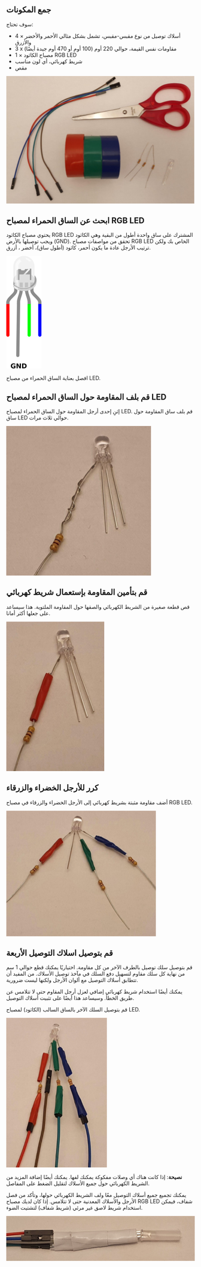 ## جمع المكونات

سوف تحتاج:
+ 4 × أسلاك توصيل من نوع مقبس-مقبس، تشمل بشكل مثالي الأحمر والأخضر والأزرق
+ 3 x مقاومات نفس القيمة، حوالي 220 أوم (100 أوم أو 470 أوم جيدة أيضًا)
+ 1 × مصباح الكاثود RGB LED
+ شريط كهربائي، أي لون مناسب
+ مقص

![صورة توضح اربعة من أسلاك التوصيل، شريط كهربائي، مصباح RGB LED، 3 مقاومات ومقص.](images/you-will-need.png)

## ابحث عن الساق الحمراء لمصباح RGB LED

يحتوي مصباح الكاثود RGB LED المشترك على ساق واحدة أطول من البقية وهي الكاثود ويجب توصيلها بالأرض (GND). تحقق من مواصفات مصباح RGB LED الخاص بك ولكن ترتيب الأرجل عادة ما يكون أحمر، كاثود (أطول ساق)، أخضر ، أزرق.

![مصباح RGB LED بأربعة أرجل، والرجل الثانية أطول.](images/rgb-led-legs.png)

افصل بعناية الساق الحمراء من مصباح LED.

## قم بلف المقاومة حول الساق الحمراء لمصباح LED

إثنِ إحدى أرجل المقاومة حول الساق الحمراء لمصباح LED. قم بلف ساق المقاومة حول ساق LED حوالي ثلاث مرات.

![يتم لف ساق المقاومة حول الساق الحمراء لمصباح LED.](images/twist-leg.png)

## قم بتأمين المقاومة بإستعمال شريط كهربائي

قص قطعة صغيرة من الشريط الكهربائي والصقها حول المقاومة الملتوية. هذا سيساعد على جعلها أكثر أمانا.

![يتم وضع شريط كهربائي حول الساق الملفوفة للمقاومة.](images/elec-tape.png)

## كرر للأرجل الخضراء والزرقاء

أضف مقاومة مثبتة بشريط كهربائي إلى الأرجل الخضراء والزرقاء في مصباح RGB LED.


![يتم توصيل المقاومات والشريط الكهربائي بثلاثة أرجل من مصباح RGB LED.](images/elec-tape-three.png)

## قم بتوصيل اسلاك التوصيل الأربعة

قم بتوصيل سلك توصيل بالطرف الآخر من كل مقاومة. اختياريًا يمكنك قطع حوالي 1 سم من نهاية كل سلك مقاوم لتسهيل دفع السلك في مآخذ توصيل الأسلاك. من المفيد أن تتطابق أسلاك التوصيل مع ألوان الأرجل ولكنها ليست ضرورية.

يمكنك أيضًا استخدام شريط كهربائي إضافي لعزل أرجل المقاوم حتى لا تتلامس عن طريق الخطأ. وسيساعد هذا أيضًا على تثبيت أسلاك التوصيل.

قم بتوصيل السلك الآخر بالساق السالب (الكاثود) لمصباح LED.

![أربعة أسلاك توصيل متصلة بمصباح LED ومقاومة.](images/jumper-wires.png)

**نصيحة**: إذا كانت هناك أي وصلات مفكوكة يمكنك لفها. يمكنك أيضًا إضافة المزيد من الشريط الكهربائي حول جميع الأسلاك لتقليل الضغط على المفاصل.

يمكنك تجميع جميع أسلاك التوصيل معًا ولف الشريط الكهربائي حولها، وتأكد من فصل الأرجل والأسلاك المعدنية حتى لا تتلامس. إذا كان لديك مصباح RGB LED شفاف، فيمكن استخدام شريط لاصق غير مرئي (شريط شفاف) لتشتيت الضوء.

![مصباح RGB LED مع مقاومات وأربعة أسلاك توصيل، ملفوفة بشريط كهربائي.](images/rgb-led-finished.png)


